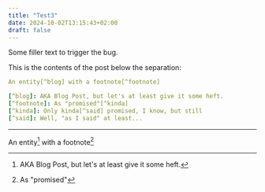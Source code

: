 ```yaml
---
title: "Test3"
date: 2024-10-02T13:15:43+02:00
draft: false
---
```


Some filler text to trigger the bug.

This is the contents of the post below the separation:

```yaml
An entity[^blog] with a footnote[^footnote]

[^blog]: AKA Blog Post, but let's at least give it some heft.
[^footnote]: As "promised"[^kinda]
[^kinda]: Only kinda[^said] promised, I know, but still
[^said]: Well, "as I said" at least...
```

---

An entity[^blog] with a footnote[^footnote]

[^blog]: AKA Blog Post, but let's at least give it some heft.
[^footnote]: As "promised"[^kinda]
[^kinda]: Only kinda[^said] promised, I know, but still
[^said]: Well, "as I said" at least...

<!--more-->
